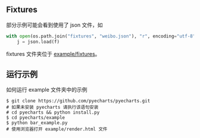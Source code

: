 ## Fixtures

部分示例可能会看到使用了 json 文件，如

```python
with open(os.path.join("fixtures", "weibo.json"), "r", encoding="utf-8") as f:
    j = json.load(f)
```

fixtures 文件夹位于 [example/fixtures](https://github.com/pyecharts/pyecharts/tree/master/example/fixtures)。

## 运行示例

如何运行 example 文件夹中的示例

```shell
$ git clone https://github.com/pyecharts/pyecharts.git
# 如果未安装 pyecharts 请执行该语句安装
# cd pyecharts && python install.py
$ cd pyecharts/example
$ python bar_example.py
# 使用浏览器打开 example/render.html 文件
```

